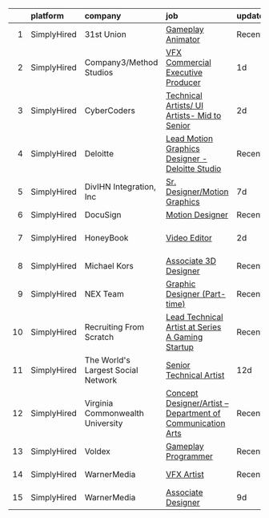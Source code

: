 

|    | platform    | company                            | job                                                                                                                                                                 | update_time   | location                   |
|---:|:------------|:-----------------------------------|:--------------------------------------------------------------------------------------------------------------------------------------------------------------------|:--------------|:---------------------------|
|  1 | SimplyHired | 31st Union                         | [Gameplay Animator](https://www.simplyhired.com/job/PvX2dIO4ydJ75bvDw9cYUsYY7t1UK0q3s4WsY8Y726R-CxjsCUAlGA?q=vfx+designer)                                          | Recently      | San Mateo, CA              |
|  2 | SimplyHired | Company3/Method Studios            | [VFX Commercial Executive Producer](https://www.simplyhired.com/job/Nw92-NDfn7iia8S_rL36Py0oMPPdCGqFX5jq3F8J7iYrweWXJbYnjQ?q=vfx+designer)                          | 1d            | Santa Monica, CA           |
|  3 | SimplyHired | CyberCoders                        | [Technical Artists/ UI Artists- Mid to Senior](https://www.simplyhired.com/job/nh8AhXMSUJYdKH4xlOmPJaUOKMSGVHpK4357VwC7lx6KhZVafEueEg?q=vfx+designer)               | 2d            | Austin, TX                 |
|  4 | SimplyHired | Deloitte                           | [Lead Motion Graphics Designer - Deloitte Studio](https://www.simplyhired.com/job/oVWRq2W5pANOw2b9qtI9ZCK6mFnNLFqNjxR5Ksg8WHlMGSiAxlQ15Q?q=vfx+designer)            | Recently      | Tampa, FL                  |
|  5 | SimplyHired | DivIHN Integration, Inc            | [Sr. Designer/Motion Graphics](https://www.simplyhired.com/job/dlCh2k1Wp3BZHeEJdkDN42QtCD2EM2dmEbBlJq_El_9Ft_P7ZwfOOw?q=vfx+designer)                               | 7d            | Milwaukee, WI              |
|  6 | SimplyHired | DocuSign                           | [Motion Designer](https://www.simplyhired.com/job/UUooOsDvVwEFuymE9Qsd9IW7sbe0tXHHFqJA-ChcOJZlGbDiqne3dw?q=vfx+designer)                                            | Recently      | Remote                     |
|  7 | SimplyHired | HoneyBook                          | [Video Editor](https://www.simplyhired.com/job/DOIykzjXKl70t_-1EkmuZ0c7vdiyo-qVFGR7GPRIv6tT7osDSina7w?q=vfx+designer)                                               | 2d            | San Francisco, CA          |
|  8 | SimplyHired | Michael Kors                       | [Associate 3D Designer](https://www.simplyhired.com/job/oA5-Lek-2uaRW8S5NCvg1zEbTmPPs4tIDzKgBrrj6sHKbBi7xZyYOA?q=vfx+designer)                                      | Recently      | New York, NY               |
|  9 | SimplyHired | NEX Team                           | [Graphic Designer (Part-time)](https://www.simplyhired.com/job/ArAeCERgNJnSROsAEp2n_qO-I_lzyfnz6bM36NLhmwbGxJAjPueYyg?q=vfx+designer)                               | Recently      | Remote                     |
| 10 | SimplyHired | Recruiting From Scratch            | [Lead Technical Artist at Series A Gaming Startup](https://www.simplyhired.com/job/pw16BY7Be2GA2WKqaR54MMcYqqpJ2UAPmicAtm3gJub8z2v2QFmzkA?q=vfx+designer)           | Recently      | Boulder, CO +126 locations |
| 11 | SimplyHired | The World's Largest Social Network | [Senior Technical Artist](https://www.simplyhired.com/job/fQY1gP4F4ibPmk_3K4J3bDr4ASjzRiuwHDygRrw-d5mGWv3sCgVhhA?q=vfx+designer)                                    | 12d           | Sausalito, CA              |
| 12 | SimplyHired | Virginia Commonwealth University   | [Concept Designer/Artist – Department of Communication Arts](https://www.simplyhired.com/job/UYn1GC09c5YWOGub2EKG--7J0N-1e3LQkuFVT9g8tOSFCWrKifAMCw?q=vfx+designer) | Recently      | Richmond, VA               |
| 13 | SimplyHired | Voldex                             | [Gameplay Programmer](https://www.simplyhired.com/job/fAfitGgLHkvEmf6LeQHX_DykxzRJJBhva6fPrFjCyjyeiJtJtWBeOQ?q=vfx+designer)                                        | Recently      | Remote                     |
| 14 | SimplyHired | WarnerMedia                        | [VFX Artist](https://www.simplyhired.com/job/1wWe8ygdrr7zcUjeYy2_FIadkQLtpKWtuRqePIioLrTIgsPzX81nDw?q=vfx+designer)                                                 | Recently      | Carlsbad, CA               |
| 15 | SimplyHired | WarnerMedia                        | [Associate Designer](https://www.simplyhired.com/job/I-VZGIKodrwflLi8cHoDKjSVP_yoiN0c1nyIGrxFJOqCkH8L9RtQ5w?q=vfx+designer)                                         | 9d            | Atlanta, GA                |